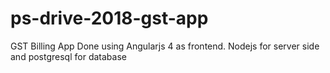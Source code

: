 # ps-drive-2018-gst-app
GST Billing App
Done using Angularjs 4 as frontend.
Nodejs for server side and postgresql for database
